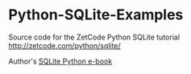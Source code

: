 # Python-SQLite-Examples
Source code for the ZetCode Python SQLite tutorial
http://zetcode.com/python/sqlite/


Author's [SQLite Python e-book](https://zetcode.com/ebooks/sqlitepython/)
